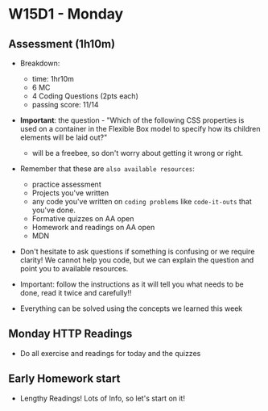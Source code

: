 # W15D1 - Monday

## Assessment (1h10m)
- Breakdown:
  - time: 1hr10m
  - 6 MC 
  - 4 Coding Questions (2pts each)
  - passing score: 11/14

- **Important**: the question - "Which of the following CSS properties is used on a container in the Flexible Box model to specify how its children elements will be laid out?" 
  - will be a freebee, so don't worry about getting it wrong or right. 

- Remember that these are `also available resources`:
  - practice assessment
  - Projects you've written
  - any code you've written on `coding problems` like `code-it-outs` that you've done.
  - Formative quizzes on AA open
  - Homework and readings on AA open
  - MDN

- Don't hesitate to ask questions if something is confusing or we require clarity! We cannot help you code, but we can explain the question and point you to available resources.

- Important: follow the instructions as it will tell you what needs to be done, read it twice and carefully!!
- Everything can be solved using the concepts we learned this week



## Monday HTTP Readings
- Do all exercise and readings for today and the quizzes

## Early Homework start
- Lengthy Readings! Lots of Info, so let's start on it!